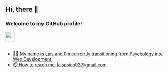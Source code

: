 ## Hi, there 👋 
### Welcome to my GitHub profile!

<div>
  <a href="https://www.linkedin.com/in/laís-de-lima-arantes/" target="_blank" />
  <img src="https://cdn.jsdelivr.net/gh/devicons/devicon/icons/linkedin/linkedin-original.svg" height="30" />
</div><br>

- 🙋‍♀️ My name is Laís and I'm currently transitioning from Psychology into Web Development;
- 📫 How to reach me: laispsico92@gmail.com
